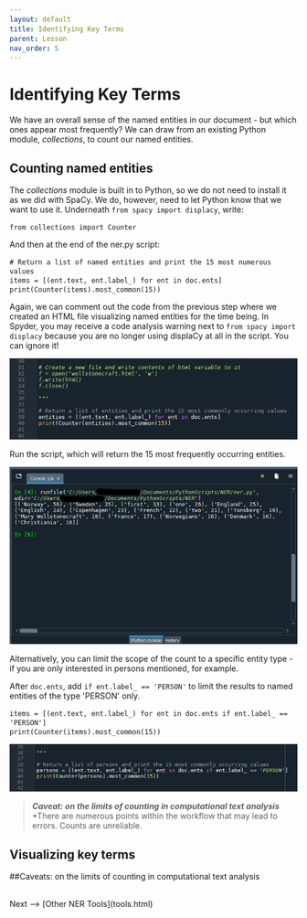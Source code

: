```yaml
---
layout: default
title: Identifying Key Terms
parent: Lesson
nav_order: 5
---
```


# Identifying Key Terms

We have an overall sense of the named entities in our document - but which ones appear most frequently? We can draw from an existing Python module, *collections*, to count our named entities.

## Counting named entities

The *collections* module is built in to Python, so we do not need to install it as we did with SpaCy. We do, however, need to let Python know that we want to use it. Underneath `from spacy import displacy`, write:

```
from collections import Counter
```

And then at the end of the ner.py script:

```
# Return a list of named entities and print the 15 most numerous values
items = [(ent.text, ent.label_) for ent in doc.ents]
print(Counter(items).most_common(15))
```

Again, we can comment out the code from the previous step where we created an HTML file visualizing named entities for the time being. In Spyder, you may receive a code analysis warning next to `from spacy import displacy` because you are no longer using displaCy at all in the script. You can ignore it!

![](assets/img/spacy-key.png)

Run the script, which will return the 15 most frequently occurring entities.

![](assets/img/key-results.png)

Alternatively, you can limit the scope of the count to a specific entity type - if you are only interested in persons mentioned, for example.

After `doc.ents`, add `if ent.label_ == 'PERSON'` to limit the results to named entities of the type 'PERSON' only.

```
items = [(ent.text, ent.label_) for ent in doc.ents if ent.label_ == 'PERSON']    
print(Counter(items).most_common(15))
```

![](assets/img/key-persons.png)

> ***Caveat: on the limits of counting in computational text analysis***
> *There are numerous points within the workflow that may lead to errors. Counts are unreliable.

## Visualizing key terms

##Caveats: on the limits of counting in computational text analysis

<br />
Next --> [Other NER Tools](tools.html)
